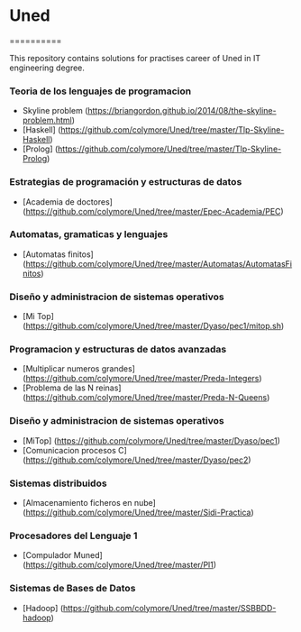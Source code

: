 # Uned
==========

This repository contains solutions for practises career of Uned in IT engineering degree.

### Teoria de los lenguajes de programacion
* Skyline problem (https://briangordon.github.io/2014/08/the-skyline-problem.html)  
 * [Haskell] (https://github.com/colymore/Uned/tree/master/Tlp-Skyline-Haskell)   
 * [Prolog] (https://github.com/colymore/Uned/tree/master/Tlp-Skyline-Prolog)
  
 
### Estrategias de programación y estructuras de datos  
* [Academia de doctores] (https://github.com/colymore/Uned/tree/master/Epec-Academia/PEC)

### Automatas, gramaticas y lenguajes
* [Automatas finitos] (https://github.com/colymore/Uned/tree/master/Automatas/AutomatasFinitos)

### Diseño y administracion de sistemas operativos
* [Mi Top] (https://github.com/colymore/Uned/tree/master/Dyaso/pec1/mitop.sh)

### Programacion y estructuras de datos avanzadas
* [Multiplicar numeros grandes] (https://github.com/colymore/Uned/tree/master/Preda-Integers)
* [Problema de las N reinas] (https://github.com/colymore/Uned/tree/master/Preda-N-Queens)

### Diseño y administracion de sistemas operativos
* [MiTop] (https://github.com/colymore/Uned/tree/master/Dyaso/pec1)
* [Comunicacion procesos C] (https://github.com/colymore/Uned/tree/master/Dyaso/pec2)

### Sistemas distribuidos
* [Almacenamiento ficheros en nube] (https://github.com/colymore/Uned/tree/master/Sidi-Practica)

### Procesadores del Lenguaje 1
*  [Compulador Muned] (https://github.com/colymore/Uned/tree/master/Pl1)

### Sistemas de Bases de Datos
* [Hadoop] (https://github.com/colymore/Uned/tree/master/SSBBDD-hadoop)
